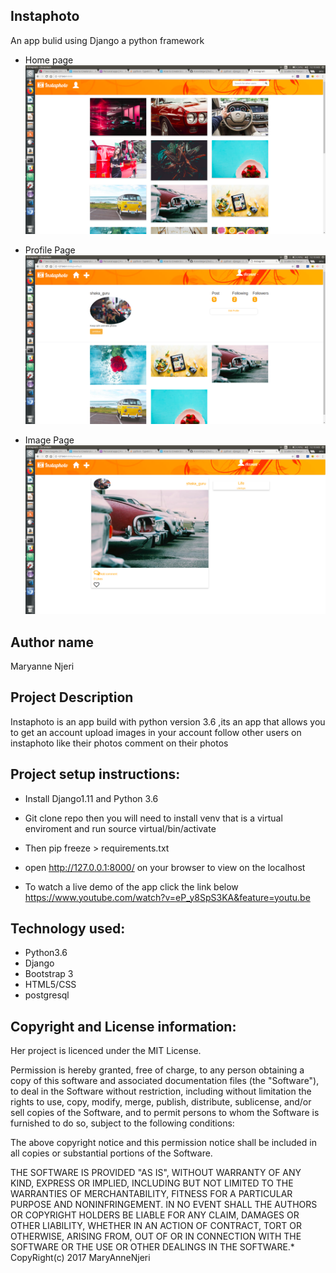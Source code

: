 ## Instaphoto
An app bulid using Django a python framework  

- Home page
![Screenshot](screenshot1.png)

- Profile Page
![Screenshot](screenshot2.png)

- Image Page
![Screenshot](screenshot4.png)

## Author name
Maryanne  Njeri

## Project Description
Instaphoto  is an app build with python version 3.6 ,its an app that allows you to get an account upload images in your
account follow other users on instaphoto  like their photos comment on their photos




## Project setup instructions:
- Install Django1.11 and Python 3.6

- Git clone repo then you will need to install venv that is a  virtual enviroment and run source virtual/bin/activate
- Then pip freeze > requirements.txt


- open http://127.0.0.1:8000/ on your browser to view on the localhost

- To watch a live demo of the app click the link below
https://www.youtube.com/watch?v=eP_y8SpS3KA&feature=youtu.be


## Technology used:
- Python3.6
- Django
- Bootstrap 3
- HTML5/CSS
- postgresql






## Copyright and License information:
Her  project is licenced under the MIT License.

Permission is hereby granted, free of charge, to any person obtaining a copy of this software and associated documentation files (the "Software"), to deal in the Software without restriction, including without limitation the rights to use, copy, modify, merge, publish, distribute, sublicense, and/or sell copies of the Software, and to permit persons to whom the Software is furnished to do so, subject to the following conditions:

The above copyright notice and this permission notice shall be included in all copies or substantial portions of the Software.

THE SOFTWARE IS PROVIDED "AS IS", WITHOUT WARRANTY OF ANY KIND, EXPRESS OR IMPLIED, INCLUDING BUT NOT LIMITED TO THE WARRANTIES OF MERCHANTABILITY, FITNESS FOR A PARTICULAR PURPOSE AND NONINFRINGEMENT. IN NO EVENT SHALL THE AUTHORS OR COPYRIGHT HOLDERS BE LIABLE FOR ANY CLAIM, DAMAGES OR OTHER LIABILITY, WHETHER IN AN ACTION OF CONTRACT, TORT OR OTHERWISE, ARISING FROM, OUT OF OR IN CONNECTION WITH THE SOFTWARE OR THE USE OR OTHER DEALINGS IN THE SOFTWARE.* CopyRight(c) 2017 MaryAnneNjeri
